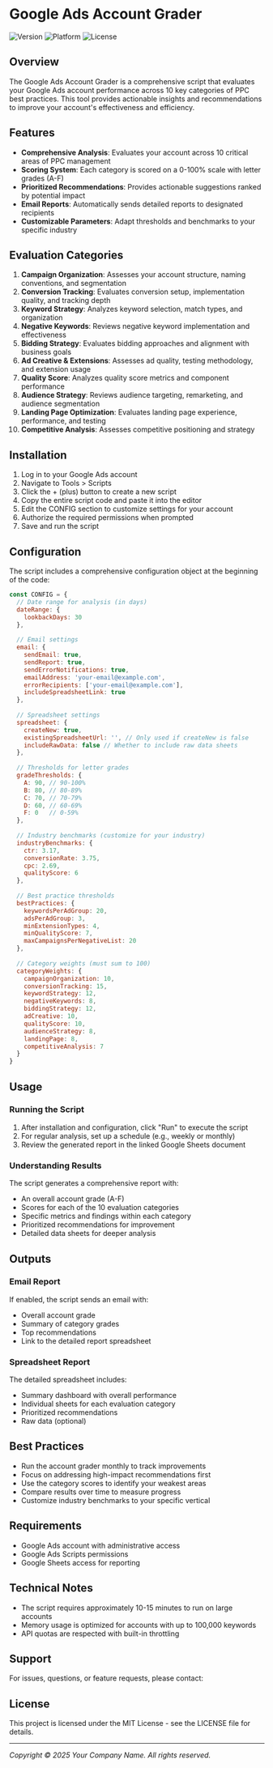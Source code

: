 # Google Ads Account Grader

![Version](https://img.shields.io/badge/version-2.0-blue)
![Platform](https://img.shields.io/badge/platform-Google%20Ads-red)
![License](https://img.shields.io/badge/license-MIT-green)

## Overview

The Google Ads Account Grader is a comprehensive script that evaluates your Google Ads account performance across 10 key categories of PPC best practices. This tool provides actionable insights and recommendations to improve your account's effectiveness and efficiency.

## Features

- **Comprehensive Analysis**: Evaluates your account across 10 critical areas of PPC management
- **Scoring System**: Each category is scored on a 0-100% scale with letter grades (A-F)
- **Prioritized Recommendations**: Provides actionable suggestions ranked by potential impact
- **Email Reports**: Automatically sends detailed reports to designated recipients
- **Customizable Parameters**: Adapt thresholds and benchmarks to your specific industry

## Evaluation Categories

1. **Campaign Organization**: Assesses your account structure, naming conventions, and segmentation
2. **Conversion Tracking**: Evaluates conversion setup, implementation quality, and tracking depth
3. **Keyword Strategy**: Analyzes keyword selection, match types, and organization
4. **Negative Keywords**: Reviews negative keyword implementation and effectiveness
5. **Bidding Strategy**: Evaluates bidding approaches and alignment with business goals
6. **Ad Creative & Extensions**: Assesses ad quality, testing methodology, and extension usage
7. **Quality Score**: Analyzes quality score metrics and component performance
8. **Audience Strategy**: Reviews audience targeting, remarketing, and audience segmentation
9. **Landing Page Optimization**: Evaluates landing page experience, performance, and testing
10. **Competitive Analysis**: Assesses competitive positioning and strategy

## Installation

1. Log in to your Google Ads account
2. Navigate to Tools > Scripts
3. Click the + (plus) button to create a new script
4. Copy the entire script code and paste it into the editor
5. Edit the CONFIG section to customize settings for your account
6. Authorize the required permissions when prompted
7. Save and run the script

## Configuration

The script includes a comprehensive configuration object at the beginning of the code:

```javascript
const CONFIG = {
  // Date range for analysis (in days)
  dateRange: {
    lookbackDays: 30
  },
  
  // Email settings
  email: {
    sendEmail: true,
    sendReport: true,
    sendErrorNotifications: true,
    emailAddress: 'your-email@example.com',
    errorRecipients: ['your-email@example.com'],
    includeSpreadsheetLink: true
  },
  
  // Spreadsheet settings
  spreadsheet: {
    createNew: true,
    existingSpreadsheetUrl: '', // Only used if createNew is false
    includeRawData: false // Whether to include raw data sheets
  },
  
  // Thresholds for letter grades
  gradeThresholds: {
    A: 90, // 90-100%
    B: 80, // 80-89%
    C: 70, // 70-79%
    D: 60, // 60-69%
    F: 0   // 0-59%
  },
  
  // Industry benchmarks (customize for your industry)
  industryBenchmarks: {
    ctr: 3.17,
    conversionRate: 3.75,
    cpc: 2.69,
    qualityScore: 6
  },
  
  // Best practice thresholds
  bestPractices: {
    keywordsPerAdGroup: 20,
    adsPerAdGroup: 3,
    minExtensionTypes: 4,
    minQualityScore: 7,
    maxCampaignsPerNegativeList: 20
  },
  
  // Category weights (must sum to 100)
  categoryWeights: {
    campaignOrganization: 10,
    conversionTracking: 15,
    keywordStrategy: 12,
    negativeKeywords: 8,
    biddingStrategy: 12,
    adCreative: 10,
    qualityScore: 10,
    audienceStrategy: 8,
    landingPage: 8,
    competitiveAnalysis: 7
  }
}
```

## Usage

### Running the Script

1. After installation and configuration, click "Run" to execute the script
2. For regular analysis, set up a schedule (e.g., weekly or monthly)
3. Review the generated report in the linked Google Sheets document

### Understanding Results

The script generates a comprehensive report with:

- An overall account grade (A-F)
- Scores for each of the 10 evaluation categories
- Specific metrics and findings within each category
- Prioritized recommendations for improvement
- Detailed data sheets for deeper analysis

## Outputs

### Email Report

If enabled, the script sends an email with:
- Overall account grade
- Summary of category grades
- Top recommendations
- Link to the detailed report spreadsheet

### Spreadsheet Report

The detailed spreadsheet includes:
- Summary dashboard with overall performance
- Individual sheets for each evaluation category
- Prioritized recommendations
- Raw data (optional)

## Best Practices

- Run the account grader monthly to track improvements
- Focus on addressing high-impact recommendations first
- Use the category scores to identify your weakest areas
- Compare results over time to measure progress
- Customize industry benchmarks to your specific vertical

## Requirements

- Google Ads account with administrative access
- Google Ads Scripts permissions
- Google Sheets access for reporting

## Technical Notes

- The script requires approximately 10-15 minutes to run on large accounts
- Memory usage is optimized for accounts with up to 100,000 keywords
- API quotas are respected with built-in throttling

## Support

For issues, questions, or feature requests, please contact:


## License

This project is licensed under the MIT License - see the LICENSE file for details.

---

*Copyright © 2025 Your Company Name. All rights reserved.*
